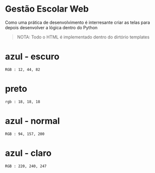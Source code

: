 # Gestão Escolar Web

Como uma prática de desenvolvimento é interresante criar as telas para depois desenvolver a lógica dentro do Python

> NOTA: Todo o HTML é implementado dentro do dirtório templates

# azul - escuro

    RGB : 12, 44, 82

# preto

    rgb : 18, 18, 18

# azul - normal

    RGB : 94, 157, 200

# azul - claro

    RGB : 220, 240, 247